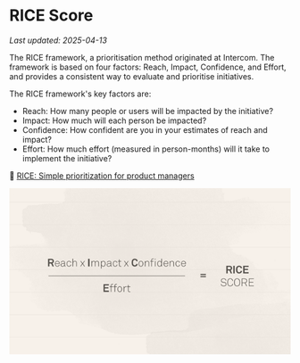 # RICE Score

_Last updated: 2025-04-13_

The RICE framework, a prioritisation method originated at Intercom. The framework is based on four factors: Reach, Impact, Confidence, and Effort, and provides a consistent way to evaluate and prioritise initiatives.

The RICE framework's key factors are:
- Reach: How many people or users will be impacted by the initiative? 
- Impact: How much will each person be impacted? 
- Confidence: How confident are you in your estimates of reach and impact? 
- Effort: How much effort (measured in person-months) will it take to implement the initiative?

📄 [RICE: Simple prioritization for product managers](https://www.intercom.com/blog/rice-simple-prioritization-for-product-managers/)

![rice formula](../../images/formula.png)